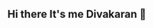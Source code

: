 ## Hi there It's me Divakaran 👋

<!--
**divakardi/divakardi** is a ✨ _special_ ✨ repository because its `README.md` (this file) appears on your GitHub profile.

Here are some ideas to get you started:

- 🔭 I’m currently studying Bs.cs
- 🌱 I’m currently learning web development and DSA
- 👯 I’m looking to collaborate on  full stack development
- 🤔 I’m looking for help with FAANG
- 💬 Ask me about ...
- 📫 How to reach me:[<img src="https://img.shields.io/badge/LinkedIn-0077B5?style=for-the-badge&logo=linkedin&logoColor=white" />](https://www.linkedin.com/in/divakaran-b-karan-819048275?utm_source=share&utm_campaign=share_via&utm_content=profile&utm_medium=android_app/)
### I code in
<img height="50" width="50" src="<a target="_blank" href="https://icons8.com/icon/20909/html-5">HTML</a> icon by <a target="_blank" href="https://icons8.com">Icons8</a>" />
<img height="50" width="50" src="<a target="_blank" href="https://icons8.com/icon/7gdY5qNXaKC0/css3">CSS</a> icon by <a target="_blank" href="https://icons8.com">Icons8</a> "/>
<img height="50" width="50" src="<a target="_blank" href="https://icons8.com/icon/g9mmSxx3SwAI/bootstrap">Bootstrap</a> icon by <a target="_blank" href="https://icons8.com">Icons8</a> " />
<img height="50" width="50" src="<a target="_blank" href="https://icons8.com/icon/PXTY4q2Sq2lG/javascript">JavaScript</a> icon by <a target="_blank" href="https://icons8.com">Icons8</a> "/>
<img height="50" width="50" src=" <a target="_blank" href="https://icons8.com/icon/N3G7bBnphi53/react-native">React native</a> icon by <a target="_blank" href="https://icons8.com">Icons8</a>"/>
- 😄 Pronouns: Techie
![divakaran GitHub stats](https://github-readme-stats.vercel.app/api?username=divakardi&theme=dark&show_icons=true&&hide=issues,contribs)
- 😄 Pronouns: ...
- ⚡ Fun fact: ...
-->
